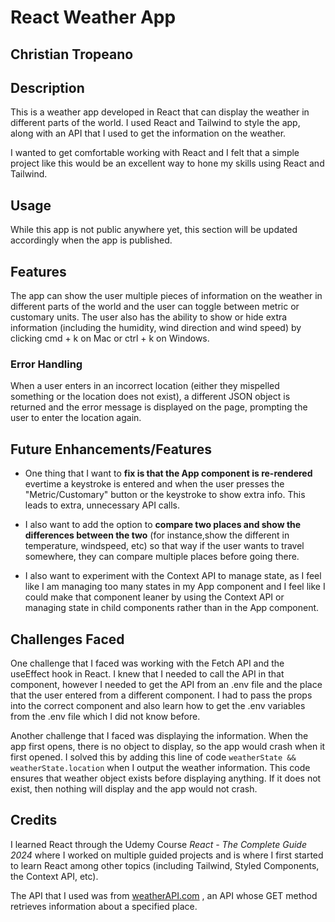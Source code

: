 # React Weather App
## Christian Tropeano

## Description
This is a weather app developed in React that can display the weather in different parts of the world. I used React and Tailwind to style the app, along with an API that I used to get the information on the weather. 

I wanted to get comfortable working with React and I felt that a simple project like this would be an excellent way to hone my skills using React and Tailwind.

## Usage
While this app is not public anywhere yet, this section will be updated accordingly when the app is published.

## Features
The app can show the user multiple pieces of information on the weather in different parts of the world and the user can toggle between metric or customary units. The user also has the ability to show or hide extra information (including the humidity, wind direction and wind speed) by clicking cmd + k on Mac or ctrl + k on Windows.

### Error Handling
When a user enters in an incorrect location (either they mispelled something or the location does not exist), a different JSON object is returned and the error message is displayed on the page, prompting the user to enter the location again.

## Future Enhancements/Features
- One thing that I want to **fix is that the App component is re-rendered** evertime a keystroke is entered and when the user presses the "Metric/Customary" button or the keystroke to show extra info. This leads to extra, unnecessary API calls.

- I also want to add the option to **compare two places and show the differences between the two** (for instance,show the different in temperature, windspeed, etc) so that way if the user wants to travel somewhere, they can compare multiple places before going there.

- I also want to experiment with the Context API to manage state, as I feel like I am managing too many states in my App component and I feel like I could make that component leaner by using the Context API or managing state in child components rather than in the App component.

## Challenges Faced
One challenge that I faced was working with the Fetch API and the useEffect hook in React. I knew that I needed to call the API in that component, however I needed to get the API from an .env file and the place that the user entered from a different component. I had to pass the props into the correct component and also learn how to get the .env variables from the .env file which I did not know before. 

Another challenge that I faced was displaying the information. When the app first opens, there is no object to display, so the app would crash when it first opened. I solved this by adding this line of code ```weatherState && weatherState.location``` when I output the weather information. This code ensures that weather object exists before displaying anything. If it does not exist, then nothing will display and the app would not crash.

## Credits
I learned React through the Udemy Course *React - The Complete Guide 2024* where I worked on multiple guided projects and is where I first started to learn React among other topics (including Tailwind, Styled Components, the Context API, etc). 

The API that I used was from [weatherAPI.com](https://www.weatherapi.com/)
, an API whose GET method retrieves information about a specified place.